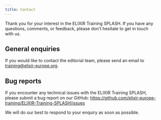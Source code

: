```yaml
---
title: Contact
---
```


Thank you for your interest in the ELIXIR Training SPLASH. If you have any questions, comments, or feedback, please don't hesitate to get in touch with us.

## General enquiries
If you would like to contact the editorial team, please send an email to <training@elixir-europe.org>.

## Bug reports
If you encounter any technical issues with the ELIXIR Training SPLASH, please submit a bug report on our GitHub: <https://github.com/elixir-europe-training/ELIXIR-Training-SPLASH/issues>

We will do our best to respond to your enquiry as soon as possible. 
